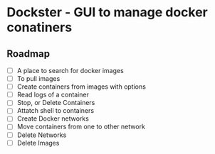 # Dockster - GUI to manage docker conatiners

## Roadmap

 - [ ] A place to search for docker images
 - [ ] To pull images
 - [ ] Create containers from images with options
 - [ ] Read logs of a container
 - [ ] Stop, or Delete Containers
 - [ ] Attatch shell to containers
 - [ ] Create Docker networks
 - [ ] Move containers from one to other network
 - [ ] Delete Networks
 - [ ] Delete Images
